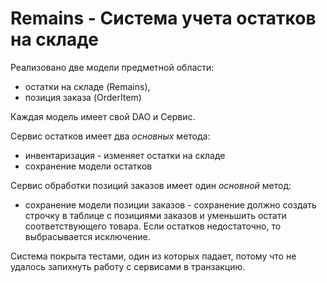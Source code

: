 # Remains - Система учета остатков на складе

Реализовано две модели предметной области: 
- остатки на складе (Remains),
- позиция заказа (OrderItem)

Каждая модель имеет свой DAO и Сервис.

Сервис остатков имеет два _основных_ метода:
- инвентаризация - изменяет остатки на складе
- сохранение модели остатков

Сервис обработки позиций заказов имеет один _основной_ метод:
- сохранение модели позиции заказов - сохранение должно создать строчку
в таблице с позициями заказов и уменьшить остати соответствующего товара. Если остатков недостаточно, то выбрасывается исключение.

Система покрыта тестами, один из которых падает, потому что не удалось запихнуть работу с сервисами в транзакцию.
